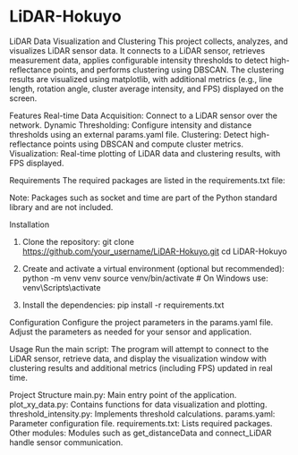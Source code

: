 # LiDAR-Hokuyo

LiDAR Data Visualization and Clustering
This project collects, analyzes, and visualizes LiDAR sensor data. It connects to a LiDAR sensor, retrieves measurement data, applies configurable intensity thresholds to detect high-reflectance points, and performs clustering using DBSCAN. The clustering results are visualized using matplotlib, with additional metrics (e.g., line length, rotation angle, cluster average intensity, and FPS) displayed on the screen.

Features
Real-time Data Acquisition: Connect to a LiDAR sensor over the network.
Dynamic Thresholding: Configure intensity and distance thresholds using an external params.yaml file.
Clustering: Detect high-reflectance points using DBSCAN and compute cluster metrics.
Visualization: Real-time plotting of LiDAR data and clustering results, with FPS displayed.

Requirements
The required packages are listed in the requirements.txt file:

Note: Packages such as socket and time are part of the Python standard library and are not included.

Installation
1. Clone the repository:
    git clone https://github.com/your_username/LiDAR-Hokuyo.git
    cd LiDAR-Hokuyo

2. Create and activate a virtual environment (optional but recommended):
    python -m venv venv
    source venv/bin/activate   # On Windows use: venv\Scripts\activate

3. Install the dependencies:
    pip install -r requirements.txt

Configuration
Configure the project parameters in the params.yaml file. 
Adjust the parameters as needed for your sensor and application.

Usage
Run the main script:
The program will attempt to connect to the LiDAR sensor, retrieve data, and display the visualization window with clustering results and additional metrics (including FPS) updated in real time.

Project Structure
main.py: Main entry point of the application.
plot_xy_data.py: Contains functions for data visualization and plotting.
threshold_intensity.py: Implements threshold calculations.
params.yaml: Parameter configuration file.
requirements.txt: Lists required packages.
Other modules: Modules such as get_distanceData and connect_LiDAR handle sensor communication.
